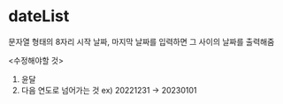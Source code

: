# dateList

문자열 형태의 8자리 시작 날짜, 마지막 날짜를 입력하면 그 사이의 날짜를 출력해줌

<수정해야할 것>
1. 윤달
2. 다음 연도로 넘어가는 것
  ex) 20221231 -> 20230101
